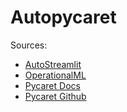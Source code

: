 # Autopycaret

Sources:
- [AutoStreamlit](https://github.com/nicknochnack/AutoStreamlit)
- [OperationalML](https://github.com/Venkatakrishnan-Ramesh/OperationalML)
- [Pycaret Docs](https://pycaret.gitbook.io/docs/)
- [Pycaret Github](https://github.com/pycaret/pycaret/discussions)
